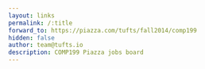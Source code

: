 ```yaml
---
layout: links
permalink: /:title
forward_to: https://piazza.com/tufts/fall2014/comp199
hidden: false
author: team@tufts.io
description: COMP199 Piazza jobs board
---
```

